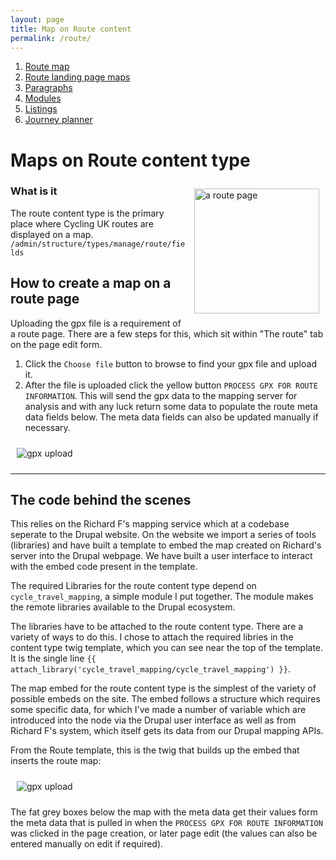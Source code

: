 ```yaml
---
layout: page
title: Map on Route content
permalink: /route/
---
```


1. [Route map](route-content-type.md)
2. [Route landing page maps](route-landing-page-content-type.md)
3. [Paragraphs](paragraph-embeds.md)
4. [Modules](relevant-modules.md)
5. [Listings](listing-pages.md)
6. [Journey planner](journey-planner.md)

# Maps on Route content type
<img src="../assets/map-doc-route.png" alt="a route page" width="200" style="float: right; padding: 10px;"/>

### What is it

The route content type is the primary place where Cycling UK routes are displayed on a map. `/admin/structure/types/manage/route/fields`

## How to create a map on a route page

Uploading the gpx file is a requirement of a route page. There are a few steps for this, which sit within "The route" tab on the page edit form.

1. Click the `Choose file` button to browse to find your gpx file and upload it.
2. After the file is uploaded click the yellow button `PROCESS GPX FOR ROUTE INFORMATION`. This will send the gpx data to the mapping server for analysis and with any luck return some data to populate the route meta data fields below. The meta data fields can also be updated manually if necessary.

<img src="../assets/map-doc-gpx-upload.png" alt="gpx upload" style="padding: 10px;"/>

___

## The code behind the scenes

This relies on the Richard F's mapping service which at a codebase seperate to the Drupal website.  On the website we import a series of tools (libraries) and have built a template to embed the map created on Richard's server into the Drupal webpage. We have built a user interface to interact with the embed code present in the template.

The required Libraries for the route content type depend on `cycle_travel_mapping`, a simple module I put together.  The module makes the remote libraries available to the Drupal ecosystem.

The libraries have to be attached to the route content type. There are a variety of ways to do this.  I chose to attach the required libries in the content type twig template, which you can see near the top of the template. It is the single line `{{ attach_library('cycle_travel_mapping/cycle_travel_mapping') }}`.

The map embed for the route content type is the simplest of the variety of possible embeds on the site. The embed follows a structure which requires some specific data, for which I've made a number of variable which are introduced into the node via the Drupal user interface as well as from Richard F's system, which itself gets its data from our Drupal mapping APIs.

From the Route template, this is the twig that builds up the embed that inserts the route map:

<img src="../assets/route-twig-map-embed.png" alt="gpx upload" style="padding: 10px;"/>

The fat grey boxes below the map with the meta data get their values form the meta data that is pulled in when the `PROCESS GPX FOR ROUTE INFORMATION` was clicked in the page creation, or later page edit (the values can also be entered manually on edit if required).
